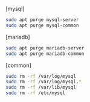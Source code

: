 [mysql]

```sh
sudo apt purge mysql-server
sudo apt purge mysql-common
```

[mariadb]

```sh
sudo apt purge mariadb-server
sudo apt purge mariadb-common
```

[common]

```sh
sudo rm -rf /var/log/mysql
sudo rm -rf /var/log/mysql.*
sudo rm -rf /var/lib/mysql
sudo rm -rf /etc/mysql
```

